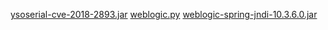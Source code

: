 [ysoserial-cve-2018-2893.jar](/bylibrary/漏洞库/06-中间件框架漏洞/Weblogic/CVE-2018-2893/ysoserial-cve-2018-2893.jar)
[weblogic.py](/bylibrary/漏洞库/06-中间件框架漏洞/Weblogic/CVE-2018-2893/weblogic.py)
[weblogic-spring-jndi-10.3.6.0.jar](/bylibrary/漏洞库/06-中间件框架漏洞/Weblogic/CVE-2018-2893/weblogic-spring-jndi-10.3.6.0.jar)
